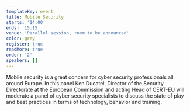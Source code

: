 ```yaml
---
templateKey: event
title: Mobile Security
starts: '14:00'
ends: '15:15'
venue: 'Parallel session, room to be announced'
color: grey
register: true
readMore: true
order: '2'
speakers: []
---
```

Mobile security is a great concern for cyber security professionals all around Europe. In this panel Ken Ducatel, Director of the Security Directorate at the European Commission and acting Head of CERT-EU will moderate a panel of cyber security specialists to discuss the state of play and best practices in terms of technology, behavior and training.
